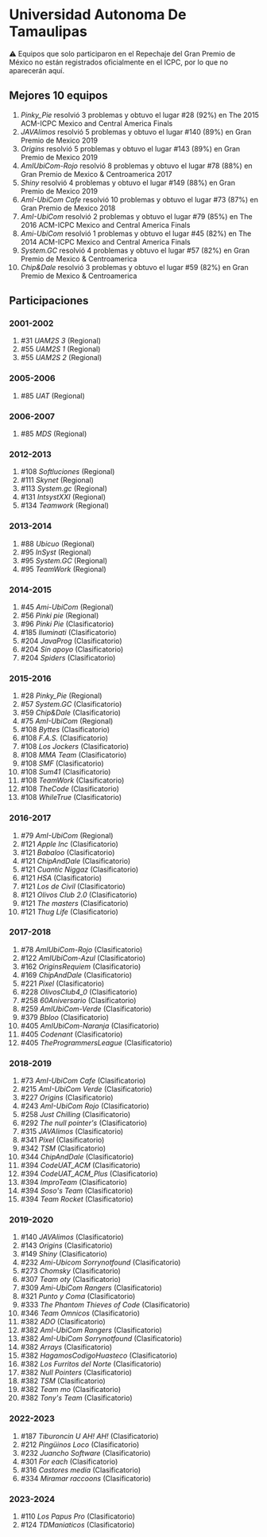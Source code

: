 # Universidad Autonoma De Tamaulipas

:warning: Equipos que solo participaron en el Repechaje del Gran Premio de México no están registrados oficialmente en el ICPC, por lo que no aparecerán aquí.

## Mejores 10 equipos

1. _Pinky_Pie_ resolvió 3 problemas y obtuvo el lugar #28 (92%) en The 2015 ACM-ICPC Mexico and Central America Finals
1. _JAVAlimos_ resolvió 5 problemas y obtuvo el lugar #140 (89%) en Gran Premio de Mexico 2019
1. _Origins_ resolvió 5 problemas y obtuvo el lugar #143 (89%) en Gran Premio de Mexico 2019
1. _AmIUbiCom-Rojo_ resolvió 8 problemas y obtuvo el lugar #78 (88%) en Gran Premio de Mexico & Centroamerica 2017
1. _Shiny_ resolvió 4 problemas y obtuvo el lugar #149 (88%) en Gran Premio de Mexico 2019
1. _AmI-UbiCom Cafe_ resolvió 10 problemas y obtuvo el lugar #73 (87%) en Gran Premio de Mexico 2018
1. _AmI-UbiCom_ resolvió 2 problemas y obtuvo el lugar #79 (85%) en The 2016 ACM-ICPC Mexico and Central America Finals
1. _Ami-UbiCom_ resolvió 1 problemas y obtuvo el lugar #45 (82%) en The 2014 ACM-ICPC Mexico and Central America Finals
1. _System.GC_ resolvió 4 problemas y obtuvo el lugar #57 (82%) en Gran Premio de Mexico & Centroamerica
1. _Chip&Dale_ resolvió 3 problemas y obtuvo el lugar #59 (82%) en Gran Premio de Mexico & Centroamerica

## Participaciones

### 2001-2002

1. #31 _UAM2S 3_ (Regional)
1. #55 _UAM2S 1_ (Regional)
1. #55 _UAM2S 2_ (Regional)

### 2005-2006

1. #85 _UAT_ (Regional)

### 2006-2007

1. #85 _MDS_ (Regional)

### 2012-2013

1. #108 _Softluciones_ (Regional)
1. #111 _Skynet_ (Regional)
1. #113 _System.gc_ (Regional)
1. #131 _IntsystXXI_ (Regional)
1. #134 _Teamwork_ (Regional)

### 2013-2014

1. #88 _Ubicuo_ (Regional)
1. #95 _InSyst_ (Regional)
1. #95 _System.GC_ (Regional)
1. #95 _TeamWork_ (Regional)

### 2014-2015

1. #45 _Ami-UbiCom_ (Regional)
1. #56 _Pinki pie_ (Regional)
1. #96 _Pinki Pie_ (Clasificatorio)
1. #185 _Iluminati_ (Clasificatorio)
1. #204 _JavaProg_ (Clasificatorio)
1. #204 _Sin apoyo_ (Clasificatorio)
1. #204 _Spiders_ (Clasificatorio)

### 2015-2016

1. #28 _Pinky_Pie_ (Regional)
1. #57 _System.GC_ (Clasificatorio)
1. #59 _Chip&Dale_ (Clasificatorio)
1. #75 _AmI-UbiCom_ (Regional)
1. #108 _Byttes_ (Clasificatorio)
1. #108 _F.A.S._ (Clasificatorio)
1. #108 _Los Jockers_ (Clasificatorio)
1. #108 _MMA Team_ (Clasificatorio)
1. #108 _SMF_ (Clasificatorio)
1. #108 _Sum41_ (Clasificatorio)
1. #108 _TeamWork_ (Clasificatorio)
1. #108 _TheCode_ (Clasificatorio)
1. #108 _WhileTrue_ (Clasificatorio)

### 2016-2017

1. #79 _AmI-UbiCom_ (Regional)
1. #121 _Apple Inc_ (Clasificatorio)
1. #121 _Babaloo_ (Clasificatorio)
1. #121 _ChipAndDale_ (Clasificatorio)
1. #121 _Cuantic Niggaz_ (Clasificatorio)
1. #121 _HSA_ (Clasificatorio)
1. #121 _Los de Civil_ (Clasificatorio)
1. #121 _Olivos Club 2.0_ (Clasificatorio)
1. #121 _The masters_ (Clasificatorio)
1. #121 _Thug Life_ (Clasificatorio)

### 2017-2018

1. #78 _AmIUbiCom-Rojo_ (Clasificatorio)
1. #122 _AmIUbiCom-Azul_ (Clasificatorio)
1. #162 _OriginsRequiem_ (Clasificatorio)
1. #169 _ChipAndDale_ (Clasificatorio)
1. #221 _Pixel_ (Clasificatorio)
1. #228 _OlivosClub4_0_ (Clasificatorio)
1. #258 _60Aniversario_ (Clasificatorio)
1. #259 _AmIUbiCom-Verde_ (Clasificatorio)
1. #379 _Bbloo_ (Clasificatorio)
1. #405 _AmIUbiCom-Naranja_ (Clasificatorio)
1. #405 _Codenant_ (Clasificatorio)
1. #405 _TheProgrammersLeague_ (Clasificatorio)

### 2018-2019

1. #73 _AmI-UbiCom Cafe_ (Clasificatorio)
1. #215 _AmI-UbiCom Verde_ (Clasificatorio)
1. #227 _Origins_ (Clasificatorio)
1. #243 _AmI-UbiCom Rojo_ (Clasificatorio)
1. #258 _Just Chilling_ (Clasificatorio)
1. #292 _The null pointer's_ (Clasificatorio)
1. #315 _JAVAlimos_ (Clasificatorio)
1. #341 _Pixel_ (Clasificatorio)
1. #342 _TSM_ (Clasificatorio)
1. #344 _ChipAndDale_ (Clasificatorio)
1. #394 _CodeUAT_ACM_ (Clasificatorio)
1. #394 _CodeUAT_ACM_Plus_ (Clasificatorio)
1. #394 _ImproTeam_ (Clasificatorio)
1. #394 _Soso's Team_ (Clasificatorio)
1. #394 _Team Rocket_ (Clasificatorio)

### 2019-2020

1. #140 _JAVAlimos_ (Clasificatorio)
1. #143 _Origins_ (Clasificatorio)
1. #149 _Shiny_ (Clasificatorio)
1. #232 _Ami-Ubicom Sorrynotfound_ (Clasificatorio)
1. #273 _Chomsky_ (Clasificatorio)
1. #307 _Team oty_ (Clasificatorio)
1. #309 _Ami-UbiCom Rangers_ (Clasificatorio)
1. #321 _Punto y Coma_ (Clasificatorio)
1. #333 _The Phantom Thieves of Code_ (Clasificatorio)
1. #346 _Team Omnicos_ (Clasificatorio)
1. #382 _ADO_ (Clasificatorio)
1. #382 _AmI-UbiCom Rangers_ (Clasificatorio)
1. #382 _AmI-UbiCom Sorrynotfound_ (Clasificatorio)
1. #382 _Arrays_ (Clasificatorio)
1. #382 _HagamosCodigoHuasteco_ (Clasificatorio)
1. #382 _Los Furritos del Norte_ (Clasificatorio)
1. #382 _Null Pointers_ (Clasificatorio)
1. #382 _TSM_ (Clasificatorio)
1. #382 _Team mo_ (Clasificatorio)
1. #382 _Tony's Team_ (Clasificatorio)

### 2022-2023

1. #187 _Tiburoncin U AH! AH!_ (Clasificatorio)
1. #212 _Pingüinos Loco_ (Clasificatorio)
1. #232 _Juancho Software_ (Clasificatorio)
1. #301 _For each_ (Clasificatorio)
1. #316 _Castores media_ (Clasificatorio)
1. #334 _Miramar raccoons_ (Clasificatorio)

### 2023-2024

1. #110 _Los Papus Pro_ (Clasificatorio)
1. #124 _TDManiaticos_ (Clasificatorio)




